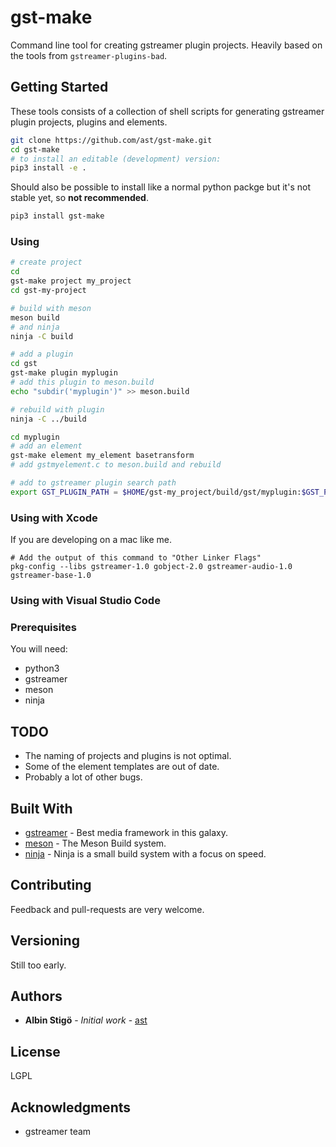 # gst-make

Command line tool for creating gstreamer plugin projects. Heavily based on the tools from `gstreamer-plugins-bad`.

## Getting Started

These tools consists of a collection of shell scripts for generating gstreamer plugin projects, plugins and elements.

```bash
git clone https://github.com/ast/gst-make.git
cd gst-make
# to install an editable (development) version:
pip3 install -e .  
```

Should also be possible to install like a normal python packge but it's not stable yet, so **not recommended**.

```bash
pip3 install gst-make
```

### Using

```bash
# create project
cd
gst-make project my_project
cd gst-my-project

# build with meson
meson build
# and ninja
ninja -C build

# add a plugin
cd gst
gst-make plugin myplugin
# add this plugin to meson.build
echo "subdir('myplugin')" >> meson.build

# rebuild with plugin
ninja -C ../build

cd myplugin
# add an element
gst-make element my_element basetransform
# add gstmyelement.c to meson.build and rebuild

# add to gstreamer plugin search path
export GST_PLUGIN_PATH = $HOME/gst-my_project/build/gst/myplugin:$GST_PLUGIN_PATH
```


### Using with Xcode

If you are developing on a mac like me.

```
# Add the output of this command to "Other Linker Flags"
pkg-config --libs gstreamer-1.0 gobject-2.0 gstreamer-audio-1.0 gstreamer-base-1.0

```


### Using with Visual Studio Code



### Prerequisites

You will need:

* python3
* gstreamer
* meson
* ninja

## TODO

* The naming of projects and plugins is not optimal.
* Some of the element templates are out of date.
* Probably a lot of other bugs.

## Built With

* [gstreamer](https://gstreamer.freedesktop.org/) - Best media framework in this galaxy.
* [meson](http://mesonbuild.com/) - The Meson Build system.
* [ninja](https://ninja-build.org/) - Ninja is a small build system with a focus on speed.

## Contributing

Feedback and pull-requests are very welcome.

## Versioning

Still too early.

## Authors

* **Albin Stigö** - *Initial work* - [ast](https://github.com/ast)

## License

LGPL

## Acknowledgments

* gstreamer team

